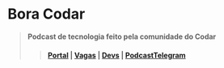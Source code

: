 # Bora Codar 

> **Podcast de tecnologia feito pela comunidade do Codar**
>> #### [Portal](https://codar.app) | [Vagas](https://github.com/devssa/onde-codar-em-salvador/issues) | [Devs](https://github.com/devssa/me-contrata/issues) | [Podcast](https://github.com/devssa/bora-codar/issues)[Telegram](https://t.me/c0d45) 



